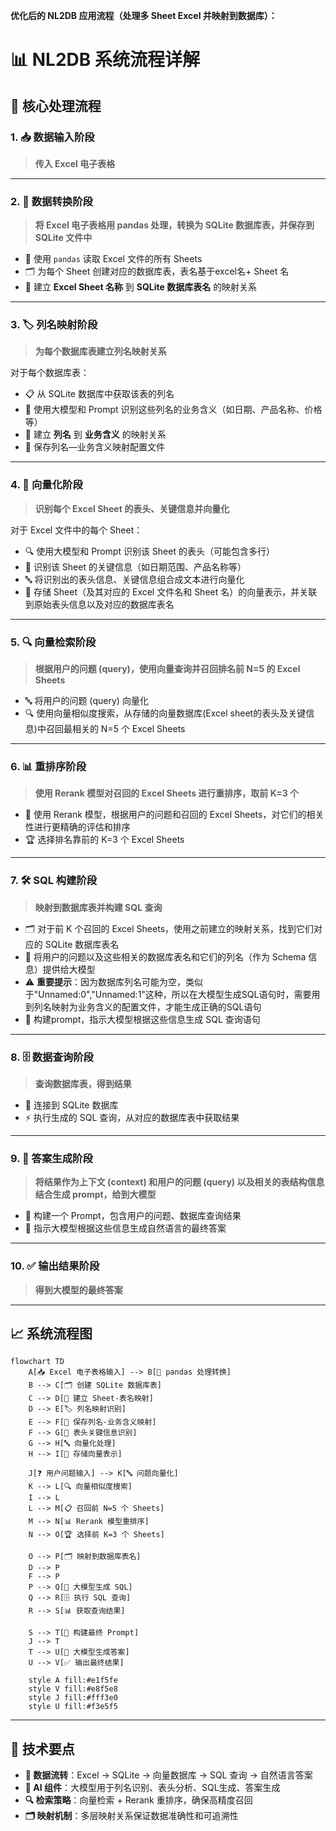 **优化后的 NL2DB 应用流程（处理多 Sheet Excel 并映射到数据库）：**

# 📊 NL2DB 系统流程详解

## 🔄 核心处理流程

### 1. 📥 **数据输入阶段**
> **传入 Excel 电子表格**

---

### 2. 🔄 **数据转换阶段**
> **将 Excel 电子表格用 pandas 处理，转换为 SQLite 数据库表，并保存到 SQLite 文件中**

- 📖 使用 `pandas` 读取 Excel 文件的所有 Sheets
- 🗂️ 为每个 Sheet 创建对应的数据库表，表名基于excel名+ Sheet 名
- 🔗 建立 **Excel Sheet 名称** 到 **SQLite 数据库表名** 的映射关系

---

### 3. 🏷️ **列名映射阶段**
> **为每个数据库表建立列名映射关系**

对于每个数据库表：
- 📋 从 SQLite 数据库中获取该表的列名
- 🤖 使用大模型和 Prompt 识别这些列名的业务含义（如日期、产品名称、价格等）
- 🔗 建立 **列名** 到 **业务含义** 的映射关系
- 💾 保存列名—业务含义映射配置文件

---

### 4. 🧠 **向量化阶段**
> **识别每个 Excel Sheet 的表头、关键信息并向量化**

对于 Excel 文件中的每个 Sheet：
- 🔍 使用大模型和 Prompt 识别该 Sheet 的表头（可能包含多行）
- 📌 识别该 Sheet 的关键信息（如日期范围、产品名称等）
- 🔤 将识别出的表头信息、关键信息组合成文本进行向量化
- 💾 存储 Sheet（及其对应的 Excel 文件名和 Sheet 名）的向量表示，并关联到原始表头信息以及对应的数据库表名

---

### 5. 🔍 **向量检索阶段**
> **根据用户的问题 (query)，使用向量查询并召回排名前 N=5 的 Excel Sheets**

- 🔤 将用户的问题 (query) 向量化
- 🔍 使用向量相似度搜索，从存储的向量数据库(Excel sheet的表头及关键信息)中召回最相关的 N=5 个 Excel Sheets

---

### 6. 📊 **重排序阶段**
> **使用 Rerank 模型对召回的 Excel Sheets 进行重排序，取前 K=3 个**

- 🎯 使用 Rerank 模型，根据用户的问题和召回的 Excel Sheets，对它们的相关性进行更精确的评估和排序
- 🏆 选择排名靠前的 K=3 个 Excel Sheets

---

### 7. 🛠️ **SQL 构建阶段**
> **映射到数据库表并构建 SQL 查询**

- 🗂️ 对于前 K 个召回的 Excel Sheets，使用之前建立的映射关系，找到它们对应的 SQLite 数据库表名
- 📝 将用户的问题以及这些相关的数据库表名和它们的列名（作为 Schema 信息）提供给大模型
- ⚠️ **重要提示**：因为数据库列名可能为空，类似于"Unnamed:0","Unnamed:1"这种，所以在大模型生成SQL语句时，需要用到列名映射为业务含义的配置文件，才能生成正确的SQL语句
- 🤖 构建prompt，指示大模型根据这些信息生成 SQL 查询语句

---

### 8. 🗄️ **数据查询阶段**
> **查询数据库表，得到结果**

- 🔌 连接到 SQLite 数据库
- ⚡ 执行生成的 SQL 查询，从对应的数据库表中获取结果

---

### 9. 🎯 **答案生成阶段**
> **将结果作为上下文 (context) 和用户的问题 (query) 以及相关的表结构信息结合生成 prompt，给到大模型**

- 📝 构建一个 Prompt，包含用户的问题、数据库查询结果
- 🤖 指示大模型根据这些信息生成自然语言的最终答案

---

### 10. ✅ **输出结果阶段**
> **得到大模型的最终答案**

---

## 📈 系统流程图

```mermaid
flowchart TD
    A[📥 Excel 电子表格输入] --> B[🔄 pandas 处理转换]
    B --> C[🗂️ 创建 SQLite 数据库表]
    C --> D[🔗 建立 Sheet-表名映射]
    D --> E[🏷️ 列名映射识别]
    E --> F[💾 保存列名-业务含义映射]
    F --> G[🧠 表头关键信息识别]
    G --> H[🔤 向量化处理]
    H --> I[💾 存储向量表示]
    
    J[❓ 用户问题输入] --> K[🔤 问题向量化]
    K --> L[🔍 向量相似度搜索]
    I --> L
    L --> M[📋 召回前 N=5 个 Sheets]
    M --> N[📊 Rerank 模型重排序]
    N --> O[🏆 选择前 K=3 个 Sheets]
    
    O --> P[🗂️ 映射到数据库表名]
    D --> P
    F --> P
    P --> Q[🤖 大模型生成 SQL]
    Q --> R[🗄️ 执行 SQL 查询]
    R --> S[📊 获取查询结果]
    
    S --> T[📝 构建最终 Prompt]
    J --> T
    T --> U[🤖 大模型生成答案]
    U --> V[✅ 输出最终结果]
    
    style A fill:#e1f5fe
    style V fill:#e8f5e8
    style J fill:#fff3e0
    style U fill:#f3e5f5
```

---

## 🔧 技术要点

- **🔄 数据流转**：Excel → SQLite → 向量数据库 → SQL 查询 → 自然语言答案
- **🧠 AI 组件**：大模型用于列名识别、表头分析、SQL生成、答案生成
- **🔍 检索策略**：向量检索 + Rerank 重排序，确保高精度召回
- **🗂️ 映射机制**：多层映射关系保证数据准确性和可追溯性


